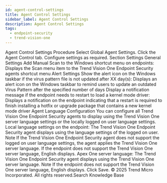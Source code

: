```yaml
---
id: agent-control-settings
title: Agent Control Settings
sidebar_label: Agent Control Settings
description: Agent Control Settings
tags:
  - endpoint-security
  - trend-vision-one
---
```


 Agent Control Settings Procedure Select Global Agent Settings. Click the Agent Control tab. Configure settings as required. Section Settings General Settings Add Manual Scan to the Windows shortcut menu on endpoints: Displays the Scan menu item to the Trend Vision One Endpoint Security agents shortcut menu Alert Settings Show the alert icon on the Windows taskbar if the virus pattern file is not updated after XX day(s): Displays an alert icon on the Windows taskbar to remind users to update an outdated Virus Pattern after the specified number of days Display a notification message if the endpoint needs to restart to load a kernel mode driver: Displays a notification on the endpoint indicating that a restart is required to finish installing a hotfix or upgrade package that contains a new kernel mode driver Agent Language Configuration You can configure all Trend Vision One Endpoint Security agents to display using the Trend Vision One server language settings or the locally logged on user language settings. Local language settings on the endpoint: The Trend Vision One Endpoint Security agent displays using the language settings of the logged on user. Note If the Trend Vision One Endpoint Security agent does not support the logged on user language settings, the agent applies the Trend Vision One server language. If the endpoint does not support the Trend Vision One server language, English displays. Apex One server language: The Trend Vision One Endpoint Security agent displays using the Trend Vision One server language. Note If the endpoint does not support the Trend Vision One server language, English displays. Click Save. © 2025 Trend Micro Incorporated. All rights reserved.Search Knowledge Base